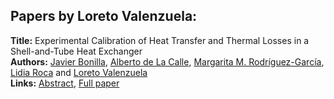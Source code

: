 <h2>Papers by Loreto Valenzuela:</h2>
<p>
<b>Title:</b> Experimental Calibration of  Heat Transfer and Thermal Losses in a Shell-and-Tube Heat Exchanger<br />
<b>Authors:</b> <a href="../authors/author_35.html">Javier Bonilla</a>, <a href="../authors/author_63.html">Alberto de La Calle</a>, <a href="../authors/author_259.html">Margarita M. Rodríguez-García</a>, <a href="../authors/author_258.html">Lidia Roca</a> and <a href="../authors/author_318.html">Loreto Valenzuela</a><br />
<b>Links:</b> <a href="../abstracts/abstract_95.pdf">Abstract</a>, <a href="../submissions/ecp15118873_BonillaDelacalleRodriguezgarciaRocaValenzuela.pdf">Full paper</a>
</p>